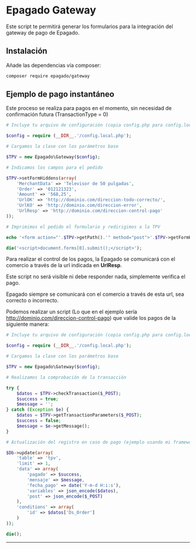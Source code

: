 Epagado Gateway
=====

Este script te permitirá generar los formularios para la integración del gateway de pago de Epagado.

## Instalación

Añade las dependencias vía composer: 

```bash
composer require epagado/gateway
```

## Ejemplo de pago instantáneo

Este proceso se realiza para pagos en el momento, sin necesidad de confirmación futura (TransactionType = 0)

```php
# Incluye tu arquivo de configuración (copia config.php para config.local.php)

$config = require (__DIR__.'/config.local.php');

# Cargamos la clase con los parámetros base

$TPV = new Epagado\Gateway($config);

# Indicamos los campos para el pedido

$TPV->setFormHiddens(array(
    'MerchantData' => 'Televisor de 50 pulgadas',
    'Order' => '012121323',
    'Amount' => '568,25',
    'UrlOK' => 'http://dominio.com/direccion-todo-correcto/',
    'UrlKO' => 'http://dominio.com/direccion-error',
    'UrlResp' => 'http://dominio.com/direccion-control-pago'
));

# Imprimimos el pedido el formulario y redirigimos a la TPV

echo '<form action="'.$TPV->getPath().'" method="post">'.$TPV->getFormHiddens().'</form>';

die('<script>document.forms[0].submit();</script>');
```

Para realizar el control de los pagos, la Epagado se comunicará con el comercio a través de la url indicada en **UrlResp**.

Este script no será visible ni debe responder nada, simplemente verifica el pago.

Epagado siempre se comunicará con el comercio a través de esta url, sea correcto o incorrecto.

Podemos realizar un script (Lo que en el ejemplo sería http://dominio.com/direccion-control-pago) que valide los pagos de la siguiente manera:

```php
# Incluye tu arquivo de configuración (copia config.php para config.local.php)

$config = require (__DIR__.'/config.local.php');

# Cargamos la clase con los parámetros base

$TPV = new Epagado\Gateway($config);

# Realizamos la comprobación de la transacción

try {
    $datos = $TPV->checkTransaction($_POST);
    $success = true;
    $message = '';
} catch (Exception $e) {
    $datos = $TPV->getTransactionParameters($_POST);
    $success = false;
    $message = $e->getMessage();
}

# Actualización del registro en caso de pago (ejemplo usando mi framework)

$Db->update(array(
    'table' => 'tpv',
    'limit' => 1,
    'data' => array(
        'pagado' => $success,
        'mensaje' => $message,
        'fecha_pago' => date('Y-m-d H:i:s'),
        'variables' => json_encode($datos),
        'post' => json_encode($_POST)
    ),
    'conditions' => array(
        'id' => $datos['Ds_Order']
    )
));

die();
```

--------
